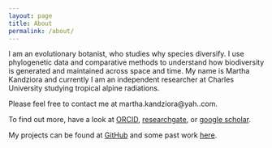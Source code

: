 ```yaml
---
layout: page
title: About
permalink: /about/
---
```


I am an evolutionary botanist, who studies why species diversify. I use phylogenetic data and comparative methods to understand how biodiversity is generated and maintained across space and time.  My name is Martha Kandziora and currently I am an independent researcher at Charles University studying tropical alpine radiations.

Please feel free to contact me at martha.kandziora@yah..com.

To find out more, have a look at [ORCID](https://orcid.org/0000-0002-1197-6207), [researchgate](https://www.researchgate.net/profile/Martha_Kandziora), or [google scholar](https://scholar.google.com/citations?user=WQFUrbwAAAAJ&hl=en).

My projects can be found at [GitHub](https://github.com/blubbundbla) and some past work [here](https://github.com/McTavishLab/physcraper).
